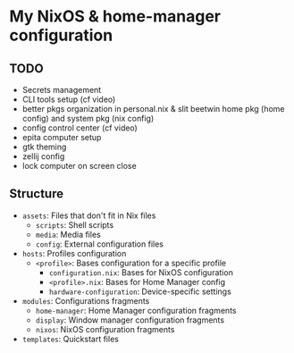 # My NixOS & home-manager configuration

## TODO
- Secrets management
- CLI tools setup (cf video) 
- better pkgs organization in personal.nix & slit beetwin home pkg (home config) and system pkg (nix config)
- config control center (cf video)
- epita computer setup
- gtk theming
- zellij config
- lock computer on screen close

## Structure
- `assets`: Files that don't fit in Nix files
  - `scripts`: Shell scripts
  - `media`: Media files
  - `config`: External configuration files
- `hosts`: Profiles configuration
  - `<profile>`: Bases configuration for a specific profile
    - `configuration.nix`: Bases for NixOS configuration
    - `<profile>.nix`: Bases for Home Manager config
    - `hardware-configuration`: Device-specific settings 
- `modules`: Configurations fragments
	- `home-manager`: Home Manager configuration fragments
    - `display`: Window manager configuration fragments
	- `nixos`: NixOS configuration fragments
- `templates`: Quickstart files
